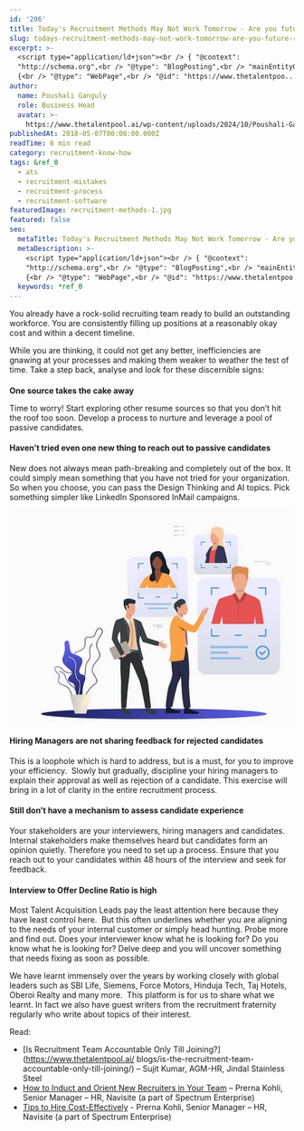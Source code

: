 ```yaml
---
id: '206'
title: Today's Recruitment Methods May Not Work Tomorrow - Are you future ready?
slug: todays-recruitment-methods-may-not-work-tomorrow-are-you-future-ready
excerpt: >-
  <script type="application/ld+json"><br /> { "@context":
  "http://schema.org",<br /> "@type": "BlogPosting",<br /> "mainEntityOfPage":
  {<br /> "@type": "WebPage",<br /> "@id": "https://www.thetalentpoo...
author:
  name: Poushali Ganguly
  role: Business Head
  avatar: >-
    https://www.thetalentpool.ai/wp-content/uploads/2024/10/Poushali-Gangulyimage.webp
publishedAt: 2018-05-07T00:00:00.000Z
readTime: 6 min read
category: recruitment-know-how
tags: &ref_0
  - ats
  - recruitment-mistakes
  - recruitment-process
  - recruitment-software
featuredImage: recruitment-methods-1.jpg
featured: false
seo:
  metaTitle: Today's Recruitment Methods May Not Work Tomorrow - Are you future ready?
  metaDescription: >-
    <script type="application/ld+json"><br /> { "@context":
    "http://schema.org",<br /> "@type": "BlogPosting",<br /> "mainEntityOfPage":
    {<br /> "@type": "WebPage",<br /> "@id": "https://www.thetalentpoo...
  keywords: *ref_0
---
```


<script type="application/ld+json"><br /> { "@context": "http://schema.org",<br /> "@type": "BlogPosting",<br /> "mainEntityOfPage": {<br /> "@type": "WebPage",<br /> "@id": "https://www.thetalentpool.ai/todays-recruitment-methods-may-not-work-tomorrow-are-you-future-ready/"<br /> },<br /> "headline": "Today’s Recruitment Methods May Not Work Tomorrow – Are you future ready?",<br /> "alternativeHeadline": "You already have a rock-solid recruiting team ready to build an outstanding workforce. You are consistently filling up positions at a reasonably okay cost and within a decent timeline. Make a step back, analyse and look for these discernible signs:",<br /> "award": "",<br /> "image": {<br /> "@type": "ImageObject",<br /> "url": "https://www.thetalentpool.ai/images/logo.png",<br /> "height": 800,<br /> "width": 800},<br /> "editor": "Talentpool",<br /> "genre": "Migration",<br /> "keywords": "Recruitment Method, Recruitment Software, Recruitment Ready, ATS Software",<br /> "wordcount": "2740",<br /> "publisher": {<br /> "@type": "Organization",<br /> "name": "Talentpool",<br /> "logo": {<br /> "@type": "ImageObject",<br /> "url": "https://www.thetalentpool.ai/images/logo.png",<br /> "width": 600,<br /> "height": 60<br /> }<br /> },<br /> "datePublished": "2018-05-07",<br /> "dateCreated": "2018-05-07",<br /> "dateModified": "2018-05-07",<br /> "description": "You already have a rock-solid recruiting team ready to build an outstanding workforce. You are consistently filling up positions at a reasonably okay cost and within a decent timeline.<br /> While you are thinking, it could not get any better, inefficiencies are gnawing at your processes and making them weaker to weather the test of time. Take a step back, analyse and look for these discernible signs:<br /> One source takes the cake away<br /> Time to worry! Start exploring other resume sources so that you don’t hit the roof too soon. Develop a process to nurture and leverage a pool of passive candidates.<br /> Haven’t tried even one new thing to reach out to passive candidates<br /> New does not always mean path-breaking and completely out of the box. It could simply mean something that you have not tried for your organization. So when you choose, you can pass the Design Thinking and AI topics. Pick something simpler like LinkedIn Sponsored InMail campaigns.<br /> Hiring Managers are not sharing feedback for rejected candidates<br /> This is a loophole which is hard to address, but is a must, for you to improve your efficiency. Slowing but gradually, discipline your hiring managers to explain their approval as well as rejection of a candidate. This exercise will bring in a lot of clarity in the entire recruitment process.<br /> Still don’t have a mechanism to assess candidate experience<br /> Your stakeholders are our interviewers, hiring managers and candidates. Internal stakeholders make themselves heard but candidates form an opinion quietly. Therefore you need to set up a process. Ensure that you reach out to your candidates within 48 hours of the interview and seek for feedback.<br /> Interview to Offer Ratio is high<br /> Most Talent Acquisition Leads pay the least attention here because they have least control here. But this often underlines whether you are aligning to the needs of your internal customer or simply head hunting. Probe more and find out. Does your interviewer know what he is looking for? Do you know what he is looking for? Delve deep and you will uncover something that needs fixing as soon as possible.<br /> We have learnt immensely over the years by working closely with global leaders such as SBI Life, Siemens, Force Motors, Hinduja Tech, Taj Hotels, Oberoi Realty and many more. This platform is for us to share what we learnt. In fact we also have guest writers regularly who write about topics of their interest.<br /> Read:<br /> Is Recruitment Team Accountable Only Till Joining? – Sujit Kumar, AGM-HR, Jindal Stainless Steel<br /> How to Induct and Orient New Recruiters in Your Team – Prerna Kohli, Senior Manager – HR, Navisite (a part of Spectrum Enterprise)<br /> Tips to Hire Cost-Effectively – Prerna Kohli, Senior Manager – HR, Navisite (a part of Spectrum Enterprise)",<br /> "author": {<br /> "@type": "Organization",<br /> "name": "Talentpool Team"<br /> }<br /> }<br /> </script>

 You already have a rock-solid recruiting team ready to build an outstanding workforce. You are consistently filling up positions at a reasonably okay cost and within a decent timeline.

While you are thinking, it could not get any better, inefficiencies are gnawing at your processes and making them weaker to weather the test of time. Take a step back, analyse and look for these discernible signs:

<!--more-->

####   
**One source takes the cake away**

Time to worry! Start exploring other resume sources so that you don’t hit the roof too soon. Develop a process to nurture and leverage a pool of passive candidates.

#### **Haven’t tried even one new thing to reach out to passive candidates**

New does not always mean path-breaking and completely out of the box. It could simply mean something that you have not tried for your organization. So when you choose, you can pass the Design Thinking and AI topics. Pick something simpler like LinkedIn Sponsored InMail campaigns.

![](images/recruitment-methods-1.jpg)

#### **Hiring Managers are not sharing feedback for rejected candidates**

This is a loophole which is hard to address, but is a must, for you to improve your efficiency.  Slowly but gradually, discipline your hiring managers to explain their approval as well as rejection of a candidate. This exercise will bring in a lot of clarity in the entire recruitment process. 

#### **Still don’t have a mechanism to assess candidate experience**

Your stakeholders are your interviewers, hiring managers and candidates. Internal stakeholders make themselves heard but candidates form an opinion quietly. Therefore you need to set up a process. Ensure that you reach out to your candidates within 48 hours of the interview and seek for feedback.

#### **Interview to Offer Decline Ratio is high**

Most Talent Acquisition Leads pay the least attention here because they have least control here.  But this often underlines whether you are aligning to the needs of your internal customer or simply head hunting. Probe more and find out. Does your interviewer know what he is looking for? Do you know what he is looking for? Delve deep and you will uncover something that needs fixing as soon as possible.

We have learnt immensely over the years by working closely with global leaders such as SBI Life, Siemens, Force Motors, Hinduja Tech, Taj Hotels, Oberoi Realty and many more.  This platform is for us to share what we learnt. In fact we also have guest writers from the recruitment fraternity regularly who write about topics of their interest.

Read:

- [Is Recruitment Team Accountable Only Till Joining?](https://www.thetalentpool.ai/
    blogs/is-the-recruitment-team-accountable-only-till-joining/) – Sujit Kumar, AGM-HR, Jindal Stainless Steel
- [How to Induct and Orient New Recruiters in Your Team](https://www.thetalentpool.ai/blogs/how-to-induct-and-orient-new-recruiters-in-your-team/) – Prerna Kohli, Senior Manager – HR, Navisite (a part of Spectrum Enterprise)
- [Tips to Hire Cost-Effectively](https://www.thetalentpool.ai/blogs/tips-to-hire-cost-effectively/) - Prerna Kohli, Senior Manager – HR, Navisite (a part of Spectrum Enterprise)
